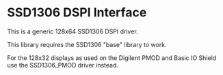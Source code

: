 SSD1306 DSPI Interface
======================

This is a generic 128x64 SSD1306 DSPI driver.

This library requires the SSD1306 "base" library to work.

For the 128x32 displays as used on the Digilent PMOD and Basic IO
Shield use the SSD1306_PMOD driver instead.
